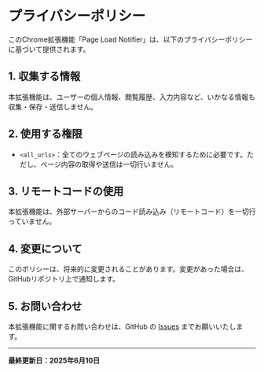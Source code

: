 # プライバシーポリシー

このChrome拡張機能「Page Load Notifier」は、以下のプライバシーポリシーに基づいて提供されます。

## 1. 収集する情報

本拡張機能は、ユーザーの個人情報、閲覧履歴、入力内容など、いかなる情報も収集・保存・送信しません。

## 2. 使用する権限

- `<all_urls>`：全てのウェブページの読み込みを検知するために必要です。ただし、ページ内容の取得や送信は一切行いません。

## 3. リモートコードの使用

本拡張機能は、外部サーバーからのコード読み込み（リモートコード）を一切行っていません。

## 4. 変更について

このポリシーは、将来的に変更されることがあります。変更があった場合は、GitHubリポジトリ上で通知します。

## 5. お問い合わせ
本拡張機能に関するお問い合わせは、GitHub の  [Issues](https://github.com/owl637/Page-Load-Notifier/issues) までお願いいたします。

---

**最終更新日：2025年6月10日**
